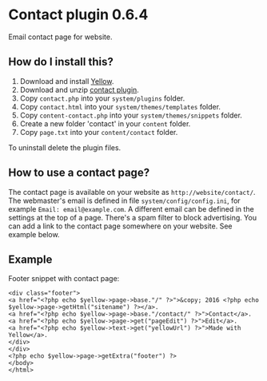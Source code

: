 Contact plugin 0.6.4
====================
Email contact page for website.

How do I install this?
----------------------
1. Download and install [Yellow](https://github.com/datenstrom/yellow/).
2. Download and unzip [contact plugin](https://github.com/datenstrom/yellow-plugins/raw/master/zip/contact.zip).
3. Copy `contact.php` into your `system/plugins` folder.
4. Copy `contact.html` into your `system/themes/templates` folder.
5. Copy `content-contact.php` into your `system/themes/snippets` folder.
6. Create a new folder 'contact' in your `content` folder.
7. Copy `page.txt` into your `content/contact` folder.

To uninstall delete the plugin files.

How to use a contact page?
--------------------------
The contact page is available on your website as `http://website/contact/`. The webmaster's email is defined in file `system/config/config.ini`, for example `Email: email@example.com`. A different email can be defined in the settings at the top of a page. There's a spam filter to block advertising. You can add a link to the contact page somewhere on your website. See example below.

Example
-------
Footer snippet with contact page:

    <div class="footer">
    <a href="<?php echo $yellow->page->base."/" ?>">&copy; 2016 <?php echo $yellow->page->getHtml("sitename") ?></a>.
    <a href="<?php echo $yellow->page->base."/contact/" ?>">Contact</a>.
    <a href="<?php echo $yellow->page->get("pageEdit") ?>">Edit</a>.
    <a href="<?php echo $yellow->text->get("yellowUrl") ?>">Made with Yellow</a>.
    </div>
    </div>
    <?php echo $yellow->page->getExtra("footer") ?>
    </body>
    </html>
